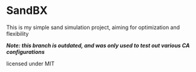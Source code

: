 # SandBX
This is my simple sand simulation project, aiming for optimization and flexibility

***Note: this branch is outdated, and was only used to test out various CA configurations***

licensed under MIT
